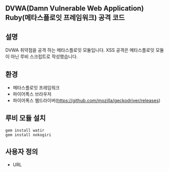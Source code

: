 DVWA(Damn Vulnerable Web Application) Ruby(메타스플로잇 프레임워크) 공격 코드
---------------------------------------------------------------------------------------------

설명
-----
DVWA 취약점을 공격 하는 메타스플로잇 모듈입니다.
XSS 공격은 메타스플로잇 모듈이 아닌 루비 스크립트로 작성했습니다.

환경
------
* 메타스플로잇 프레임워크
* 파이어폭스 브라우저
* 파이어폭스 웹드라이버(https://github.com/mozilla/geckodriver/releases)

루비 모듈 설치
---------------------
	gem install watir
	gem install nokogiri

사용자 정의
---------------
* URL

